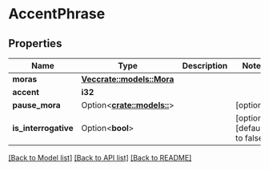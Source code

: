 # AccentPhrase

## Properties

Name | Type | Description | Notes
------------ | ------------- | ------------- | -------------
**moras** | [**Vec<crate::models::Mora>**](Mora.md) |  | 
**accent** | **i32** |  | 
**pause_mora** | Option<[**crate::models::**](_____________.md)> |  | [optional]
**is_interrogative** | Option<**bool**> |  | [optional][default to false]

[[Back to Model list]](../generated/README.md#documentation-for-models) [[Back to API list]](../generated/README.md#documentation-for-api-endpoints) [[Back to README]](../generated/README.md)


